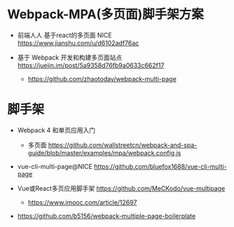 # Webpack-MPA(多页面)脚手架方案


- 前端人人 基于react的多页面 NICE https://www.jianshu.com/u/d6102adf76ac
- 基于 Webpack 开发和构建多页面站点 <https://juejin.im/post/5a9358d76fb9a0633c662f17>

  - <https://github.com/zhaotoday/webpack-multi-page>

# 脚手架

- Webpack 4 和单页应用入门

  - 多页面 https://github.com/wallstreetcn/webpack-and-spa-guide/blob/master/examples/mpa/webpack.config.js

- vue-cli-multi-page@NICE <https://github.com/bluefox1688/vue-cli-multi-page>
- Vue或React多页应用脚手架 <https://github.com/MeCKodo/vue-multipage>

  - <https://www.imooc.com/article/12697>

- <https://github.com/b5156/webpack-multiple-page-boilerplate>

